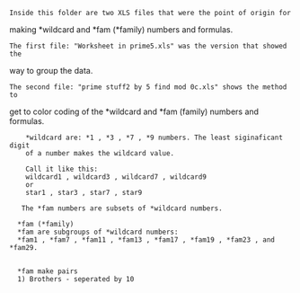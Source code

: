 
    Inside this folder are two XLS files that were the point of origin for
making *wildcard and *fam (*family) numbers and formulas. 

    The first file: "Worksheet in prime5.xls" was the version that showed the
way to group the data.

    The second file: "prime stuff2 by 5 find mod 0c.xls" shows the method to
get to color coding of the *wildcard and *fam (family) numbers and formulas.

        *wildcard are: *1 , *3 , *7 , *9 numbers. The least siginaficant digit 
        of a number makes the wildcard value. 
        
        Call it like this: 
        wildcard1 , wildcard3 , wildcard7 , wildcard9
        or
        star1 , star3 , star7 , star9

       The *fam numbers are subsets of *wildcard numbers.

      *fam (*family) 
      *fam are subgroups of *wildcard numbers: 
      *fam1 , *fam7 , *fam11 , *fam13 , *fam17 , *fam19 , *fam23 , and *fam29.
      
      
      *fam make pairs
      1) Brothers - seperated by 10
            

